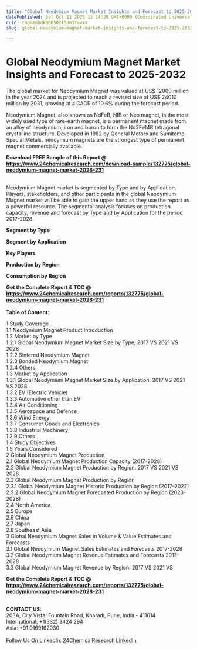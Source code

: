 ```yaml
---
title: "Global Neodymium Magnet Market Insights and Forecast to 2025-2032"
datePublished: Sat Oct 11 2025 12:14:29 GMT+0000 (Coordinated Universal Time)
cuid: cmgm8mhdk000502l5dm3fawxm
slug: global-neodymium-magnet-market-insights-and-forecast-to-2025-2032-1-1

---
```


# Global Neodymium Magnet Market Insights and Forecast to 2025-2032

<p>The global market for Neodymium Magnet was valued at US$ 12000 million in the year 2024 and is projected to reach a revised size of US$ 24010 million by 2031, growing at a CAGR of 10.6% during the forecast period.</p><p>
</p><p>Neodymium Magnet, also known as NdFeB, NIB or Neo magnet, is the most widely used type of rare-earth magnet, is a permanent magnet made from an alloy of neodymium, iron and boron to form the Nd2Fe14B tetragonal crystalline structure. Developed in 1982 by General Motors and Sumitomo Special Metals, neodymium magnets are the strongest type of permanent magnet commercially available.</p><div><b>Download FREE Sample of this Report @ 
            <a href="https://www.24chemicalresearch.com/download-sample/132775/global-neodymium-magnet-market-2028-231">
            https://www.24chemicalresearch.com/download-sample/132775/global-neodymium-magnet-market-2028-231</a></b></div><br><p>
</p><p>Neodymium Magnet market is segmented by Type and by Application. Players, stakeholders, and other participants in the global Neodymium Magnet market will be able to gain the upper hand as they use the report as a powerful resource. The segmental analysis focuses on production capacity, revenue and forecast by Type and by Application for the period 2017-2028.</p><p>
</p><p><strong>Segment by Type</strong></p><p>
</p><p>
</p><p></p><p>
</p><p><strong>Segment by Application</strong></p><p>
</p><p>
<strong>Key Players</strong></p><p>
</p><p></p><p>
</p><p>
</p><p><strong>Production by Region</strong></p><p>
</p><p>
</p><p><strong>Consumption by Region</strong></p><p>
</p>

<div><b>Get the Complete Report & TOC @ 
            <a href="https://www.24chemicalresearch.com/reports/132775/global-neodymium-magnet-market-2028-231">
            https://www.24chemicalresearch.com/reports/132775/global-neodymium-magnet-market-2028-231</a></b></div><br>
            <b>Table of Content:</b><p>1 Study Coverage<br />
    1.1 Neodymium Magnet Product Introduction<br />
    1.2 Market by Type<br />
        1.2.1 Global Neodymium Magnet Market Size by Type, 2017 VS 2021 VS 2028<br />
        1.2.2 Sintered Neodymium Magnet<br />
        1.2.3 Bonded Neodymium Magnet<br />
        1.2.4 Others<br />
    1.3 Market by Application<br />
        1.3.1 Global Neodymium Magnet Market Size by Application, 2017 VS 2021 VS 2028<br />
        1.3.2 EV (Electric Vehicle)<br />
        1.3.3 Automotive other than EV<br />
        1.3.4 Air Conditioning<br />
        1.3.5 Aerospace and Defense<br />
        1.3.6 Wind Energy<br />
        1.3.7 Consumer Goods and Electronics<br />
        1.3.8 Industrial Machinery<br />
        1.3.9 Others<br />
    1.4 Study Objectives<br />
    1.5 Years Considered<br />
2 Global Neodymium Magnet Production<br />
    2.1 Global Neodymium Magnet Production Capacity (2017-2028)<br />
    2.2 Global Neodymium Magnet Production by Region: 2017 VS 2021 VS 2028<br />
    2.3 Global Neodymium Magnet Production by Region<br />
        2.3.1 Global Neodymium Magnet Historic Production by Region (2017-2022)<br />
        2.3.2 Global Neodymium Magnet Forecasted Production by Region (2023-2028)<br />
    2.4 North America<br />
    2.5 Europe<br />
    2.6 China<br />
    2.7 Japan<br />
    2.8 Southeast Asia<br />
3 Global Neodymium Magnet Sales in Volume & Value Estimates and Forecasts<br />
    3.1 Global Neodymium Magnet Sales Estimates and Forecasts 2017-2028<br />
    3.2 Global Neodymium Magnet Revenue Estimates and Forecasts 2017-2028<br />
    3.3 Global Neodymium Magnet Revenue by Region: 2017 VS 2021 VS </p>

<div><b>Get the Complete Report & TOC @ 
            <a href="https://www.24chemicalresearch.com/reports/132775/global-neodymium-magnet-market-2028-231">
            https://www.24chemicalresearch.com/reports/132775/global-neodymium-magnet-market-2028-231</a></b></div><br>

<b>CONTACT US:</b><br>
            203A, City Vista, Fountain Road, Kharadi, Pune, India - 411014<br>
            International: +1(332) 2424 294<br>
            Asia: +91 9169162030 <br><br>
            Follow Us On LinkedIn: <a href="https://www.linkedin.com/company/24chemicalresearch/">24ChemicalResearch LinkedIn</a>
